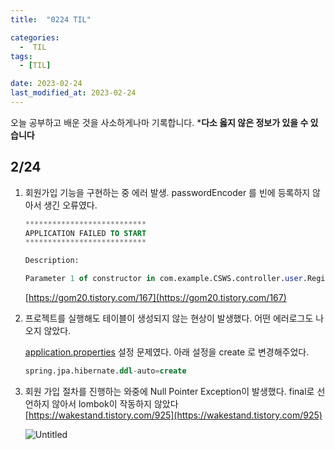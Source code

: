```yaml
---
title:  "0224 TIL" 

categories:
  -  TIL
tags:
  - [TIL]

date: 2023-02-24
last_modified_at: 2023-02-24
---
```


오늘 공부하고 배운 것을 사소하게나마 기록합니다. 
***다소 옳지 않은 정보가 있을 수 있습니다**

## 2/24

1. 회원가입 기능을 구현하는 중 에러 발생. passwordEncoder 를 빈에 등록하지 않아서 생긴 오류였다. 
    
    ```sql
    ***************************
    APPLICATION FAILED TO START
    ***************************
    
    Description:
    
    Parameter 1 of constructor in com.example.CSWS.controller.user.RegisterController required a bean of type 'org.springframework.security.crypto.password.PasswordEncoder' that could not be found.
    ```
    
    [https://gom20.tistory.com/167](https://gom20.tistory.com/167)
    
2. 프로젝트를 실행해도 테이블이 생성되지 않는 현상이 발생했다. 어떤 에러로그도 나오지 않았다. 
    
    [application.properties](http://application.properties) 설정 문제였다. 아래 설정을 create 로 변경해주었다. 
    
    ```sql
    spring.jpa.hibernate.ddl-auto=create
    ```
    
3. 회원 가입 절차를 진행하는 와중에 Null Pointer Exception이 발생했다. 
final로 선언하지 않아서 lombok이 작동하지 않았다
[https://wakestand.tistory.com/925](https://wakestand.tistory.com/925)
    
    ![Untitled](https://github.com/DonghyeonKang/AramByeol/assets/86303312/7e8370d3-89ef-4eea-be12-4162e00dffef)
